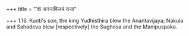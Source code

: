 +++
title = "16 अनन्तविजयं राजा"

+++
1.16. Kunti's son, the king Yudhisthira blew the Anantavijaya; Nakula
and Sahadeva blew \[respectively\] the Sughosa and the Manipuspaka.
